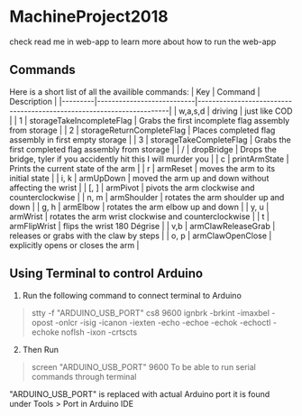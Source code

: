 # MachineProject2018
check read me in web-app to learn more about how to run the web-app
## Commands
Here is a short list of all the availible commands:
| Key     | Command                   | Description                                                          |
|---------|---------------------------|----------------------------------------------------------------------|
| w,a,s,d | driving                   | just like COD                                                        |
| 1       | storageTakeIncompleteFlag | Grabs the first incomplete flag assembly from storage                |
| 2       | storageReturnCompleteFlag | Places completed flag assembly in first empty storage                |
| 3       | storageTakeCompleteFlag   | Grabs the first completed flag assembly from storage                 |
| /       | dropBridge                | Drops the bridge, tyler if you accidently hit this I will murder you |
| c       | printArmState             | Prints the current state of the arm                                  |
| r       | armReset                  | moves the arm to its initial state                                   |
| i, k    | armUpDown                 | moved the arm up and down without affecting the wrist                |
| [, ]    | armPivot                  | pivots the arm clockwise and counterclockwise                        |
| n, m    | armShoulder               | rotates the arm shoulder up and down                                 |
| g, h    | armElbow                  | rotates the arm elbow up and down                                    |
| y, u    | armWrist                  | rotates the arm wrist clockwise and counterclockwise                 |
| t       | armFlipWrist              | flips the wrist 180 Dégrise                                          |
| v,b     | armClawReleaseGrab        | releases or grabs with the claw by steps                             |
| o, p    | armClawOpenClose          | explicitly opens or closes the arm                                   |

## Using Terminal to control Arduino
1. Run the following command to connect terminal to Arduino
>stty -f "ARDUINO_USB_PORT" cs8 9600 ignbrk -brkint -imaxbel -opost -onlcr -isig -icanon -iexten -echo -echoe -echok -echoctl -echoke noflsh -ixon -crtscts

2. Then Run
> screen "ARDUINO_USB_PORT" 9600
To be able to run serial commands through terminal

"ARDUINO_USB_PORT" is replaced with actual Arduino port it is found under Tools > Port in Arduino IDE
